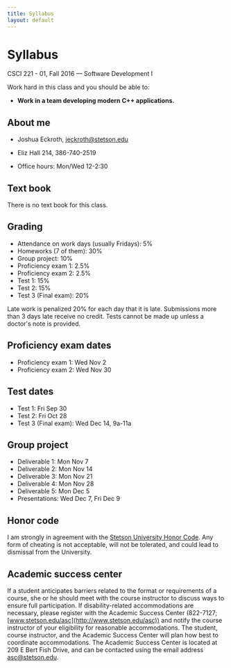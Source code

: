 ```yaml
---
title: Syllabus
layout: default
---
```


# Syllabus

CSCI 221 - 01, Fall 2016 &mdash; Software Development I

Work hard in this class and you should be able to:

- **Work in a team developing modern C++ applications.**

## About me

- Joshua Eckroth, [jeckroth@stetson.edu](mailto:jeckroth@stetson.edu)

- Eliz Hall 214, 386-740-2519

- Office hours: Mon/Wed 12-2:30

## Text book

There is no text book for this class.

## Grading

- Attendance on work days (usually Fridays): 5%
- Homeworks (7 of them): 30%
- Group project: 10%
- Proficiency exam 1: 2.5%
- Proficiency exam 2: 2.5%
- Test 1: 15%
- Test 2: 15%
- Test 3 (Final exam): 20%

Late work is penalized 20% for each day that it is late. Submissions
more than 3 days late receive no credit. Tests cannot be made up
unless a doctor's note is provided.

## Proficiency exam dates

- Proficiency exam 1: Wed Nov 2
- Proficiency exam 2: Wed Nov 30

## Test dates

- Test 1: Fri Sep 30
- Test 2: Fri Oct 28
- Test 3 (Final exam): Wed Dec 14, 9a-11a

## Group project

- Deliverable 1: Mon Nov 7
- Deliverable 2: Mon Nov 14
- Deliverable 3: Mon Nov 21
- Deliverable 4: Mon Nov 28
- Deliverable 5: Mon Dec 5
- Presentations: Wed Dec 7, Fri Dec 9

## Honor code

I am strongly in agreement with the
[Stetson University Honor Code](http://www.stetson.edu/other/honor-system/). Any
form of cheating is not acceptable, will not be tolerated, and could
lead to dismissal from the University.

## Academic success center

If a student anticipates barriers related to the format or
requirements of a course, she or he should meet with the course
instructor to discuss ways to ensure full participation. If
disability-related accommodations are necessary, please register with
the Academic Success Center (822-7127;
[www.stetson.edu/asc](http://www.stetson.edu/asc)) and notify the
course instructor of your eligibility for reasonable
accommodations. The student, course instructor, and the Academic
Success Center will plan how best to coordinate accommodations. The
Academic Success Center is located at 209 E Bert Fish Drive, and can
be contacted using the email address
[asc@stetson.edu](mailto:asc@stetson.edu).
